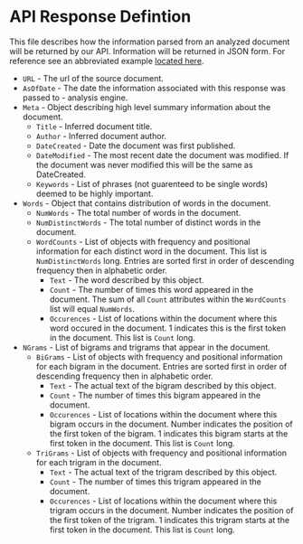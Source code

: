 # API Response Defintion

This file describes how the information parsed from an analyzed document will be returned by our API. Information will be returned in JSON form. For reference see an abbreviated example [located here](ProgLang-PA1.json).

- `URL` - The url of the source document.
- `AsOfDate` - The date the information associated with this response was passed to - analysis engine.
- `Meta` - Object describing high level summary information about the document.
    - `Title` - Inferred document title.
    - `Author` - Inferred document author.
    - `DateCreated` - Date the document was first published.
    - `DateModified` - The most recent date the document was modified. If the document was never modified this will be the same as DateCreated.
    - `Keywords` - List of phrases (not guarenteed to be single words) deemed to be highly important.
- `Words` - Object that contains distribution of words in the document.
    - `NumWords` - The total number of words in the document.
    - `NumDistinctWords` - The total number of distinct words in the document.
    - `WordCounts` - List of objects with frequency and positional information for each distinct word in the document. This list is `NumDistinctWords` long. Entries are sorted first in order of descending frequency then in alphabetic order.
        - `Text` - The word described by this object.
        - `Count` - The number of times this word appeared in the document. The sum of all `Count` attributes within the `WordCounts` list will equal `NumWords`.
        - `Occurences` - List of locations within the document where this word occured in the document. 1 indicates this is the first token in the document. This list is `Count` long.
- `NGrams` - List of bigrams and trigrams that appear in the document.
    - `BiGrams` - List of objects with frequency and positional information for each bigram in the document. Entries are sorted first in order of descending frequency then in alphabetic order.
        - `Text` - The actual text of the bigram described by this object.
        - `Count` - The number of times this bigram appeared in the document.
        - `Occurences` - List of locations within the document where this bigram occurs in the document. Number indicates the position of the first token of the bigram. 1 indicates this bigram starts at the first token in the document. This list is `Count` long.
    - `TriGrams` - List of objects with frequency and positional information for each trigram in the document.
        - `Text` - The actual text of the trigram described by this object.
        - `Count` - The number of times this trigram appeared in the document.
        - `Occurences` - List of locations within the document where this trigram occurs in the document. Number indicates the position of the first token of the trigram. 1 indicates this trigram starts at the first token in the document. This list is `Count` long.